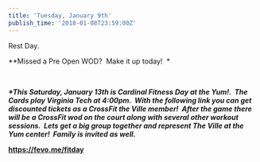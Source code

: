 ```yaml
---
title: 'Tuesday, January 9th'
publish_time: '2018-01-08T23:59:00Z'
---
```


Rest Day.

*\*Missed a Pre Open WOD?  Make it up today!  *

 

***\*This Saturday, January 13th is Cardinal Fitness Day at the Yum!.
 The Cards play Virginia Tech at 4:00pm.  With the following link you
can get discounted tickets as a CrossFit the Ville member!  After the
game there will be a CrossFit wod on the court along with several other
workout sessions.  Lets get a big group together and represent The Ville
at the Yum center!  Family is invited as well.***

**<https://fevo.me/fitday>**
